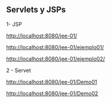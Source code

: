 ## Servlets y JSPs

1- JSP

[http://localhost:8080/jee-01/](http://localhost:8080/jee-01/)

[http://localhost:8080/jee-01/ejemplo01/](http://localhost:8080/jee-01/ejemplo01)

[http://localhost:8080/jee-01/ejemplo02/](http://localhost:8080/jee-01/ejemplo02)


2 - Servet

[http://localhost:8080/jee-01/Demo01](http://localhost:8080/jee-01/Demo01)

[http://localhost:8080/jee-01/Demo02](http://localhost:8080/jee-01/Demo02)

